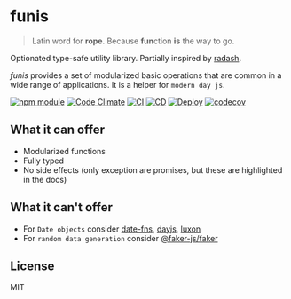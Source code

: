 # funis

> Latin word for **rope**. Because **fun**ction **is** the way to go.

Optionated type-safe utility library. Partially inspired by [radash](https://www.npmjs.com/package/radash).

_funis_ provides a set of modularized basic operations that are common in a wide range of applications. It is a helper for `modern day js`.

[![npm module](https://badge.fury.io/js/funis.svg)](https://www.npmjs.org/package/funis)
[![Code Climate](https://codeclimate.com/github/Joao-Arthur/funis/badges/gpa.svg)](https://codeclimate.com/github/Joao-Arthur/funis)
[![CI](https://github.com/Joao-Arthur/funis/actions/workflows/ci.yaml/badge.svg)](https://github.com/Joao-Arthur/funis/actions/workflows/ci.yaml)
[![CD](https://github.com/Joao-Arthur/funis/actions/workflows/cd.yaml/badge.svg)](https://github.com/Joao-Arthur/funis/actions/workflows/cd.yaml)
[![Deploy](https://github.com/Joao-Arthur/funis/actions/workflows/deploy.yaml/badge.svg)](https://github.com/Joao-Arthur/funis/actions/workflows/deploy.yaml)
[![codecov](https://codecov.io/gh/Joao-Arthur/funis/branch/main/graph/badge.svg?token=9FI5PDDFB3)](https://codecov.io/gh/Joao-Arthur/funis)

## What it can offer

  - Modularized functions
  - Fully typed
  - No side effects (only exception are promises, but these are highlighted in the docs)

## What it can't offer

  - For `Date objects` consider [date-fns](https://www.npmjs.com/package/date-fns), [dayjs](https://www.npmjs.com/package/dayjs), [luxon](https://www.npmjs.com/package/luxon)
  - For `random data generation` consider [@faker-js/faker](https://www.npmjs.com/package/@faker-js/faker)

## License

MIT
